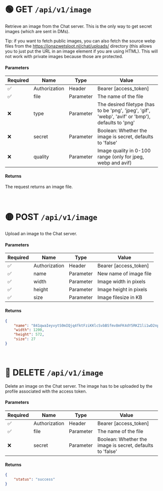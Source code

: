 # 🟢 GET `/api/v1/image`
Retrieve an image from the Chat server. This is the only way to get secret images (which are sent in DMs).

Tip: if you want to fetch public images, you can also fetch the source webp files from the https://jonazwetsloot.nl/chat/uploads/ directory (this allows you to just put the URL in an image element if you are using HTML). This will not work with private images because those are protected.

#### Parameters
| Required | Name | Type | Value |
|----------|------|------|-------|
| ✅ | Authorization | Header | Bearer [access_token] |
| ✅ | file | Parameter | The name of the file |
| ❌ | type | Parameter | The desired filetype (has to be 'png', 'jpeg', 'gif', 'webp', 'avif' or 'bmp'), defaults to 'png' |
| ❌ | secret | Parameter | Boolean: Whether the image is secret, defaults to 'false' |
| ❌ | quality | Parameter | Image quality in 0-100 range (only for jpeg, webp and avif) |

#### Returns
The request returns an image file.

<br>

# 🟡 POST `/api/v1/image`
Upload an image to the Chat server.

#### Parameters
| Required | Name | Type | Value |
|----------|------|------|-------|
| ✅ | Authorization | Header | Bearer [access_token] |
| ✅ | name | Parameter | New name of image file |
| ✅ | width | Parameter | Image width in pixels |
| ✅ | height | Parameter | Image height in pixels |
| ✅ | size | Parameter | Image filesize in KB |

#### Returns
```json
{
    "name": "841qwaIeyvytS0mIQjq4fktFziKKlcSvbBSfmv8mFK4dY5RKZ1li1wD2npaHWrFzprJ5LZRXy2S.webp",
    "width": 1200,
    "height": 572,
    "size": 27
}
```

<br>

# 🔴 DELETE `/api/v1/image`
Delete an image on the Chat server. The image has to be uploaded by the profile associated with the access token.

#### Parameters
| Required | Name | Type | Value |
|----------|------|------|-------|
| ✅ | Authorization | Header | Bearer [access_token] |
| ✅ | file | Parameter | The name of the file |
| ❌ | secret | Parameter | Boolean: Whether the image is secret, defaults to 'false' |

#### Returns
```json
{
    "status": "success"
}
```